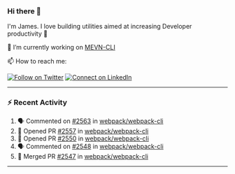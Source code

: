 ### Hi there 👋

I'm James. I love building utilities aimed at increasing Developer productivity :raised_hands: 

🔭 I’m currently working on [MEVN-CLI](https://github.com/madlabsinc/mevn-cli)

📫 How to reach me:

[![Follow on Twitter](https://img.shields.io/badge/--twitter?label=Twitter&logo=Twitter&style=social)](https://twitter.com/james_madhacks) [![Connect on LinkedIn](https://img.shields.io/badge/--linkedin?label=LinkedIn&logo=LinkedIn&style=social)](https://www.linkedin.com/in/jamesgeorge007)

---

### :zap: Recent Activity

<!--START_SECTION:activity-->
1. 🗣 Commented on [#2563](https://github.com/webpack/webpack-cli/issues/2563) in [webpack/webpack-cli](https://github.com/webpack/webpack-cli)
2. 💪 Opened PR [#2557](https://github.com/webpack/webpack-cli/pull/2557) in [webpack/webpack-cli](https://github.com/webpack/webpack-cli)
3. 💪 Opened PR [#2550](https://github.com/webpack/webpack-cli/pull/2550) in [webpack/webpack-cli](https://github.com/webpack/webpack-cli)
4. 🗣 Commented on [#2548](https://github.com/webpack/webpack-cli/issues/2548) in [webpack/webpack-cli](https://github.com/webpack/webpack-cli)
5. 🎉 Merged PR [#2547](https://github.com/webpack/webpack-cli/pull/2547) in [webpack/webpack-cli](https://github.com/webpack/webpack-cli)
<!--END_SECTION:activity-->

---

<!--
**jamesgeorge007/jamesgeorge007** is a ✨ _special_ ✨ repository because its `README.md` (this file) appears on your GitHub profile.

Here are some ideas to get you started:

- 🌱 I’m currently learning ...
- 👯 I’m looking to collaborate on ...
- 🤔 I’m looking for help with ...
- 💬 Ask me about ...
- 😄 Pronouns: ...
- ⚡ Fun fact: ...
-->
